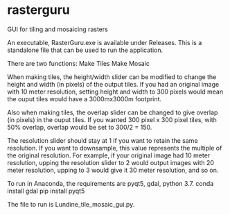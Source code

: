 # rasterguru
GUI for tiling and mosaicing rasters

An executable, RasterGuru.exe is available under Releases.  This is a standalone file that can be used to run the application.

There are two functions:
Make Tiles
Make Mosaic

When making tiles, the height/width slider can be modified to change the height and width (in pixels) of the output tiles.
If you had an original image with 10 meter resolution, setting height and width to 300 pixels would mean the ouput tiles would have a 3000mx3000m footprint.

Also when making tiles, the overlap slider can be changed to give overlap (in pixels) in the ouput tiles.  If you wanted 300 pixel x 300 pixel tiles, with 50% overlap, overlap would be set to 300/2 = 150.  

The resolution slider should stay at 1 if you want to retain the same resolution.  If you want to downsample, this value represents the multiple of the original resolution.
For example, if your original image had 10 meter resolution, upping the resolution slider to 2 would output images with 20 meter resolution, upping to 3 would give it 30 meter resolution, and so on.

To run in Anaconda, the requirements are pyqt5, gdal, python 3.7.
conda install gdal
pip install pyqt5

The file to run is Lundine_tile_mosaic_gui.py.




